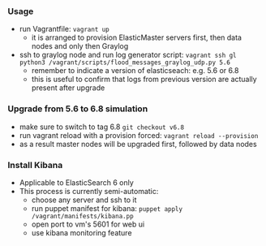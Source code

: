 ### Usage
- run Vagrantfile:
`vagrant up`
	- it is arranged to provision ElasticMaster servers first, then data nodes and only then Graylog
- ssh to graylog node and run log generator script:
`vagrant ssh gl`
`python3 /vagrant/scripts/flood_messages_graylog_udp.py 5.6`
	- remember to indicate a version of elasticseach: e.g. 5.6 or 6.8
	- this is useful to confirm that logs from previous version are actually present after upgrade

### Upgrade from 5.6 to 6.8 simulation
- make sure to switch to tag 6.8
`git checkout v6.8`
- run vagrant reload with a provision forced:
`vagrant reload --provision`
- as a result master nodes will be upgraded first, followed by data nodes

### Install Kibana
- Applicable to ElasticSearch 6 only
- This process is currently semi-automatic:
  - choose any server and ssh to it
  - run puppet manifest for kibana:
  `puppet apply /vagrant/manifests/kibana.pp`
  - open port to vm's 5601 for web ui
  - use kibana monitoring feature
